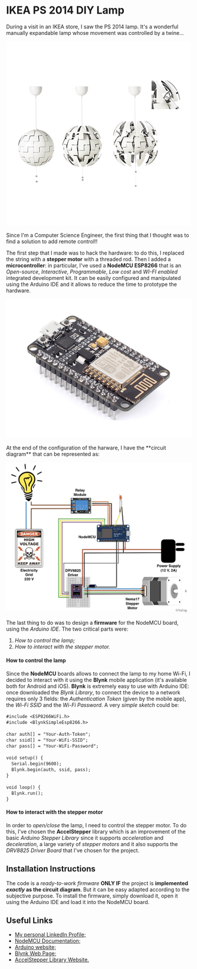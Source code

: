 # IKEA PS 2014 DIY Lamp
During a visit in an IKEA store, I saw the PS 2014 lamp. It's a wonderful manually expandable lamp whose movement was controlled by a twine...
<p align="center">
  <img src="https://github.com/biagiobotticelli/IKEA_DIY_Lamp/blob/master/images/ikea-ps-pendant-lamp.JPG">
</p>
Since I'm a Computer Science Engineer, the first thing that I thought was to find a solution to add remote control!!

The first step that I made was to hack the hardware: to do this, I replaced the string with a **stepper motor** with a threaded rod. Then I added a **microcontroller**: in particular, I've used a **NodeMCU ESP8266** that is an *Open-source*, *Interactive*, *Programmable*, *Low cost* and *WI-FI enabled* integrated development kit.
It can be easily configured and manipulated using the Arduino IDE and it allows to reduce the time to prototype the hardware.
<p align="center">
  <img src="https://github.com/biagiobotticelli/IKEA_DIY_Lamp/blob/master/images/nodemcu_devkit.jpg">
</p>
At the end of the configuration of the harware, I have the **circuit diagram** that can be represented as:
<p align="center">
  <img src="https://github.com/biagiobotticelli/IKEA_DIY_Lamp/blob/master/images/Circuit.png">
</p>

The last thing to do was to design a **firmware** for the NodeMCU board, using the *Arduino IDE*.
The two critical parts were:
1. *How to control the lamp;*
2. *How to interact with the stepper motor.*

#### How to control the lamp
Since the **NodeMCU** boards allows to connect the lamp to my home Wi-Fi, I decided to interact with it using the **Blynk** mobile application (it's available both for Android and iOS).
**Blynk** is extremely easy to use with Arduino IDE: once downloaded the *Blynk Library*, to connect the device to a network requires only 3 fields: the *Authentication Token* (given by the mobile app), the *Wi-Fi SSID* and the *Wi-Fi Password*.
A very *simple sketch* could be:
```
#include <ESP8266WiFi.h>
#include <BlynkSimpleEsp8266.h>

char auth[] = "Your-Auth-Token";
char ssid[] = "Your-WiFi-SSID";
char pass[] = "Your-WiFi-Password";

void setup() {
  Serial.begin(9600);
  Blynk.begin(auth, ssid, pass);
}

void loop() {
  Blynk.run();
}
```

#### How to interact with the stepper motor
In order to *open/close* the lamp, I need to control the stepper motor.
To do this, I've chosen the **AccelStepper** library which is an improvement of the basic *Arduino Stepper Library* since it supports *acceleration* and *deceleration*, a large variety of *stepper motors* and it also supports the *DRV8825 Driver Board* that I've chosen for the project. 

## Installation Instructions
The code is a *ready-to-work firmware* **ONLY IF** the project is **implemented _exactly_ as the circuit diagram**.
But it can be easy adapted according to the subjective purpose.
To install the firmware, simply download it, open it using the Arduino IDE and load it into the NodeMCU board.

## Useful Links
- <a href="https://www.linkedin.com/in/biagio-botticelli-444b87105/">My personal LinkedIn Profile;</a>
- <a href="https://nodemcu.readthedocs.io/en/master/">NodeMCU Documentation;</a>
- <a href="https://www.arduino.cc">Arduino website;</a>
- <a href="http://www.blynk.cc">Blynk Web Page;</a>
- <a href="http://www.airspayce.com/mikem/arduino/AccelStepper/">AccelStepper Library Website.</a>
</p>
